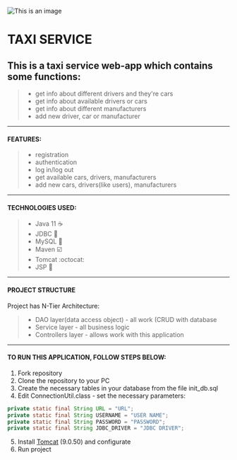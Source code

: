![This is an image](https://upload.wikimedia.org/wikipedia/commons/1/10/Fake_Taxi_logo.svg)
# TAXI SERVICE
## This is a taxi service web-app which contains some functions: 
> - get info about different drivers and they're cars
> - get info about available drivers or cars
> - get info about different manufacturers
> - add new driver, car or manufacturer
---
#### FEATURES:
> - registration
> - authentication
> - log in/log out 
> - get available cars, drivers, manufacturers
> - add new cars, drivers(like users), manufacturers
---
#### TECHNOLOGIES USED:
> - Java 11 :coffee:
> - JDBC :fax:
> - MySQL :newspaper:
> - Maven :ballot_box_with_check:
> - Tomcat :octocat:
> - JSP :page_facing_up: 
---
#### PROJECT STRUCTURE
Project has N-Tier Architecture:

> - DAO layer(data access object) - all work (CRUD with database
> - Service layer - all business logic
> - Controllers layer - allows work with this application
---
#### TO RUN THIS APPLICATION, FOLLOW STEPS BELOW:
1. Fork repository
2. Clone the repository to your PC
3. Create the necessary tables in your database from the file init_db.sql
4. Edit ConnectionUtil.class - set the necessary parameters:
``` java
private static final String URL = "URL";
private static final String USERNAME = "USER NAME";
private static final String PASSWORD = "PASSWORD";
private static final String JDBC_DRIVER = "JDBC DRIVER";
```
5. Install [Tomcat](https://archive.apache.org/dist/tomcat/tomcat-9/v9.0.50/bin/) (9.0.50) and configurate
6. Run project